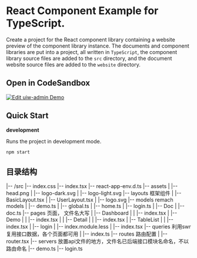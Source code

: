 React Component Example for TypeScript.
===

Create a project for the React component library containing a website preview of the component library instance. The documents and component libraries are put into a project, all written in `TypeScript`, the component library source files are added to the `src` directory, and the document website source files are added to the `website` directory.

## Open in CodeSandbox

[![Edit uiw-admin Demo](https://codesandbox.io/static/img/play-codesandbox.svg)](https://codesandbox.io/s/github/uiwjs/uiw-admin/tree/master/examples/base)

## Quick Start

**development**

Runs the project in development mode.  

```bash
npm start
```

## 目录结构

|-- /src
    |-- index.css
    |-- index.tsx
    |-- react-app-env.d.ts
    |-- assets
    |   |-- head.png
    |   |-- logo-dark.svg
    |   |-- logo-light.svg
    |-- layouts                       框架组件
    |   |-- BasicLayout.tsx
    |   |-- UserLayout.tsx
    |   |-- logo.svg
    |-- models                        remach models
    |   |-- demo.ts
    |   |-- global.ts
    |   |-- home.ts
    |   |-- login.ts
    |   |-- Doc
    |       |-- doc.ts
    |-- pages                         页面， 文件名大写
    |   |-- Dashboard
    |   |   |-- index.tsx
    |   |-- Demo
    |   |   |-- index.tsx
    |   |   |-- Detail
    |   |       |-- index.tsx
    |   |-- TableList
    |   |   |-- index.tsx
    |   |-- login
    |       |-- index.module.less
    |       |-- index.tsx
    |-- queries                       利用swr复用接口数据，各个页面都可用
    |   |-- index.ts
    |-- routes                        路由配置
    |   |-- router.tsx
    |-- servers                       放置api文件的地方，文件名已后端接口模块名命名，不以路由命名
        |-- demo.ts
        |-- login.ts
